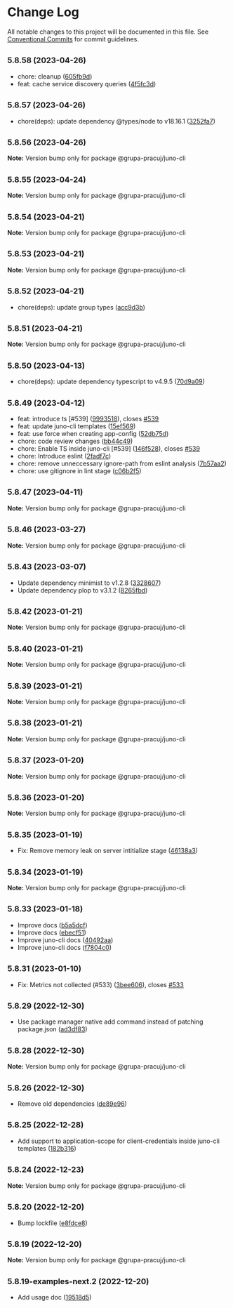 # Change Log

All notable changes to this project will be documented in this file.
See [Conventional Commits](https://conventionalcommits.org) for commit guidelines.

## <small>5.8.58 (2023-04-26)</small>

- chore: cleanup ([605fb9d](https://github.com/GrupaPracuj/junoJs/commit/605fb9d))
- feat: cache service discovery queries ([4f5fc3d](https://github.com/GrupaPracuj/junoJs/commit/4f5fc3d))

## <small>5.8.57 (2023-04-26)</small>

- chore(deps): update dependency @types/node to v18.16.1 ([3252fa7](https://github.com/GrupaPracuj/junoJs/commit/3252fa7))

## <small>5.8.56 (2023-04-26)</small>

**Note:** Version bump only for package @grupa-pracuj/juno-cli

## <small>5.8.55 (2023-04-24)</small>

**Note:** Version bump only for package @grupa-pracuj/juno-cli

## <small>5.8.54 (2023-04-21)</small>

**Note:** Version bump only for package @grupa-pracuj/juno-cli

## <small>5.8.53 (2023-04-21)</small>

**Note:** Version bump only for package @grupa-pracuj/juno-cli

## <small>5.8.52 (2023-04-21)</small>

- chore(deps): update group types ([acc9d3b](https://github.com/GrupaPracuj/junoJs/commit/acc9d3b))

## <small>5.8.51 (2023-04-21)</small>

**Note:** Version bump only for package @grupa-pracuj/juno-cli

## <small>5.8.50 (2023-04-13)</small>

- chore(deps): update dependency typescript to v4.9.5 ([70d9a09](https://github.com/GrupaPracuj/junoJs/commit/70d9a09))

## <small>5.8.49 (2023-04-12)</small>

- feat: introduce ts [#539] ([9993518](https://github.com/GrupaPracuj/junoJs/commit/9993518)), closes [#539](https://github.com/GrupaPracuj/junoJs/issues/539)
- feat: update juno-cli templates ([15ef569](https://github.com/GrupaPracuj/junoJs/commit/15ef569))
- feat: use force when creating app-config ([52db75d](https://github.com/GrupaPracuj/junoJs/commit/52db75d))
- chore: code review changes ([bb44c49](https://github.com/GrupaPracuj/junoJs/commit/bb44c49))
- chore: Enable TS inside juno-cli [#539] ([146f528](https://github.com/GrupaPracuj/junoJs/commit/146f528)), closes [#539](https://github.com/GrupaPracuj/junoJs/issues/539)
- chore: Introduce eslint ([2fadf7c](https://github.com/GrupaPracuj/junoJs/commit/2fadf7c))
- chore: remove unneccessary ignore-path from eslint analysis ([7b57aa2](https://github.com/GrupaPracuj/junoJs/commit/7b57aa2))
- chore: use gitignore in lint stage ([c06b2f5](https://github.com/GrupaPracuj/junoJs/commit/c06b2f5))

## <small>5.8.47 (2023-04-11)</small>

**Note:** Version bump only for package @grupa-pracuj/juno-cli

## <small>5.8.46 (2023-03-27)</small>

**Note:** Version bump only for package @grupa-pracuj/juno-cli

## <small>5.8.43 (2023-03-07)</small>

- Update dependency minimist to v1.2.8 ([3328607](https://github.com/GrupaPracuj/junoJs/commit/3328607))
- Update dependency plop to v3.1.2 ([8265fbd](https://github.com/GrupaPracuj/junoJs/commit/8265fbd))

## <small>5.8.42 (2023-01-21)</small>

**Note:** Version bump only for package @grupa-pracuj/juno-cli

## <small>5.8.40 (2023-01-21)</small>

**Note:** Version bump only for package @grupa-pracuj/juno-cli

## <small>5.8.39 (2023-01-21)</small>

**Note:** Version bump only for package @grupa-pracuj/juno-cli

## <small>5.8.38 (2023-01-21)</small>

**Note:** Version bump only for package @grupa-pracuj/juno-cli

## <small>5.8.37 (2023-01-20)</small>

**Note:** Version bump only for package @grupa-pracuj/juno-cli

## <small>5.8.36 (2023-01-20)</small>

**Note:** Version bump only for package @grupa-pracuj/juno-cli

## <small>5.8.35 (2023-01-19)</small>

- Fix: Remove memory leak on server intitialize stage ([46138a3](https://github.com/GrupaPracuj/junoJs/commit/46138a3))

## <small>5.8.34 (2023-01-19)</small>

**Note:** Version bump only for package @grupa-pracuj/juno-cli

## <small>5.8.33 (2023-01-18)</small>

- Improve docs ([b5a5dcf](https://github.com/GrupaPracuj/junoJs/commit/b5a5dcf))
- Improve docs ([ebecf51](https://github.com/GrupaPracuj/junoJs/commit/ebecf51))
- Improve juno-cli docs ([40492aa](https://github.com/GrupaPracuj/junoJs/commit/40492aa))
- Improve juno-cli docs ([f7804c0](https://github.com/GrupaPracuj/junoJs/commit/f7804c0))

## <small>5.8.31 (2023-01-10)</small>

- Fix: Metrics not collected (#533) ([3bee606](https://github.com/GrupaPracuj/junoJs/commit/3bee606)), closes [#533](https://github.com/GrupaPracuj/junoJs/issues/533)

## <small>5.8.29 (2022-12-30)</small>

- Use package manager native add command instead of patching package.json ([ad3df83](https://github.com/GrupaPracuj/junoJs/commit/ad3df83))

## <small>5.8.28 (2022-12-30)</small>

**Note:** Version bump only for package @grupa-pracuj/juno-cli

## <small>5.8.26 (2022-12-30)</small>

- Remove old dependencies ([de89e96](https://github.com/GrupaPracuj/junoJs/commit/de89e96))

## <small>5.8.25 (2022-12-28)</small>

- Add support to application-scope for client-credentials inside juno-cli templates ([182b316](https://github.com/GrupaPracuj/junoJs/commit/182b316))

## <small>5.8.24 (2022-12-23)</small>

**Note:** Version bump only for package @grupa-pracuj/juno-cli

## <small>5.8.20 (2022-12-20)</small>

- Bump lockfile ([e8fdce8](https://github.com/GrupaPracuj/junoJs/commit/e8fdce8))

## <small>5.8.19 (2022-12-20)</small>

**Note:** Version bump only for package @grupa-pracuj/juno-cli

## <small>5.8.19-examples-next.2 (2022-12-20)</small>

- Add usage doc ([19518d5](https://github.com/GrupaPracuj/junoJs/commit/19518d5))
